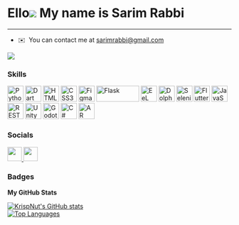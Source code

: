 Ello![](https://user-images.githubusercontent.com/18350557/176309783-0785949b-9127-417c-8b55-ab5a4333674e.gif) My name is Sarim Rabbi
====================================================================================================================================

--------------------------------------------------------------

* ✉️  You can contact me at [sarimrabbi@gmail.com](mailto:sarimrabbi@gmail.com)

<a href="https://www.github.com/KrispNut" target="_blank" rel="noreferrer"><img
src="https://img.shields.io/github/followers/KrispNut?logo=github&style=for-the-badge&color=0891b2&labelColor=7f1d1d" /></a>

### Skills

<p align="left">
<a href="https://www.python.org/" target="_blank" rel="noreferrer"><img src="https://raw.githubusercontent.com/danielcranney/readme-generator/main/public/icons/skills/python-colored.svg" width="36" height="36" alt="Python" /></a>
<a href="https://dart.dev/" target="_blank" rel="noreferrer"><img src="https://upload.wikimedia.org/wikipedia/commons/7/7e/Dart-logo.png" width="36" height="36" alt="Dart" /></a>
<a href="https://developer.mozilla.org/en-US/docs/Glossary/HTML5" target="_blank" rel="noreferrer"><img src="https://raw.githubusercontent.com/danielcranney/readme-generator/main/public/icons/skills/html5-colored.svg" width="36" height="36" alt="HTML5" /></a>
<a href="https://www.w3.org/TR/CSS/#css" target="_blank" rel="noreferrer"><img src="https://raw.githubusercontent.com/danielcranney/readme-generator/main/public/icons/skills/css3-colored.svg" width="36" height="36" alt="CSS3" /></a>
<a href="https://www.figma.com/" target="_blank" rel="noreferrer"><img src="https://raw.githubusercontent.com/danielcranney/readme-generator/main/public/icons/skills/figma-colored.svg" width="36" height="36" alt="Figma" /></a>
<a href="https://flask.palletsprojects.com/en/2.0.x/" target="_blank" rel="noreferrer"><img src="https://flask.palletsprojects.com/en/3.0.x/_images/flask-horizontal.png" width="96" height="36" alt="Flask" /></a>
<a href="https://eel.py" target="_blank" rel="noreferrer"><img src="https://png.pngtree.com/png-vector/20220914/ourmid/pngtree-eel-vector-png-image_6174261.png" width="36" height="36" alt="EeL" /></a>
<a href="https://www.dolphinanty.com/" target="_blank" rel="noreferrer"><img src="https://avatars.githubusercontent.com/u/86055416?s=200&v=4" width="36" height="36" alt="Dolphin Anty" /></a>
<a href="https://www.selenium.dev/" target="_blank" rel="noreferrer"><img src="https://seeklogo.com/images/S/selenium-logo-DB9103D7CF-seeklogo.com.png" width="36" height="36" alt="Selenium" /></a>
<a href="https://flutter.dev/" target="_blank" rel="noreferrer"><img src="https://uxwing.com/wp-content/themes/uxwing/download/brands-and-social-media/flutter-icon.png" width="36" height="36" alt="Flutter" /></a>
<a href="https://developer.mozilla.org/en-US/docs/Web/JavaScript" target="_blank" rel="noreferrer"><img src="https://raw.githubusercontent.com/danielcranney/readme-generator/main/public/icons/skills/javascript-colored.svg" width="36" height="36" alt="JavaScript" /></a>
<a href="https://restfulapi.net/" target="_blank" rel="noreferrer"><img src="https://uxwing.com/wp-content/themes/uxwing/download/web-app-development/rest-api-icon.png" width="36" height="36" alt="REST APIs" /></a>
<a href="https://unity.com/" target="_blank" rel="noreferrer"><img src="https://unity.com/favicon.ico" width="36" height="36" alt="Unity" /></a>
<a href="https://godotengine.org/" target="_blank" rel="noreferrer"><img src="https://godotengine.org/favicon.ico" width="36" height="36" alt="Godot" /></a>
<a href="https://docs.microsoft.com/en-us/dotnet/csharp/" target="_blank" rel="noreferrer"><img src="https://seeklogo.com/images/C/c-sharp-c-logo-02F17714BA-seeklogo.com.png" width="36" height="36" alt="C#" /></a>
<a href="https://unity.com/unity/features/ar" target="_blank" rel="noreferrer"><img src="https://seeklogo.com/images/G/google-arcore-logo-97442BBBD1-seeklogo.com.png" width="36" height="36" alt="AR" /></a>
</p>

### Socials

<p align="left">
<a href="https://www.github.com/KrispNut" target="_blank" rel="noreferrer">
  <picture>
    <source media="(prefers-color-scheme: dark)" srcset="https://raw.githubusercontent.com/danielcranney/readme-generator/main/public/icons/socials/github-dark.svg" />
    <source media="(prefers-color-scheme: light)" srcset="https://raw.githubusercontent.com/danielcranney/readme-generator/main/public/icons/socials/github.svg" />
    <img src="https://raw.githubusercontent.com/danielcranney/readme-generator/main/public/icons/socials/github.svg" width="32" height="32" />
  </picture>
</a>
<a href="https://www.linkedin.com/in/sarim-rabbi-540277159" target="_blank" rel="noreferrer">
  <picture>
    <source media="(prefers-color-scheme: dark)" srcset="https://raw.githubusercontent.com/danielcranney/readme-generator/main/public/icons/socials/linkedin-dark.svg" />
    <source media="(prefers-color-scheme: light)" srcset="https://raw.githubusercontent.com/danielcranney/readme-generator/main/public/icons/socials/linkedin.svg" />
    <img src="https://raw.githubusercontent.com/danielcranney/readme-generator/main/public/icons/socials/linkedin.svg" width="32" height="32" />
  </picture>
</a>
</p>

### Badges

<b>My GitHub Stats</b>
<div>
		
</div>
<div class="container">
    <div class="row">
        <div class="col-6">
            <a href="http://www.github.com/KrispNut">
                <img src="https://github-readme-stats.vercel.app/api?username=KrispNut&show_icons=true&hide=&title_color=ffffff&text_color=ffffff&icon_color=0891b2&bg_color=7f1d1d&hide_border=true&count_private=true" alt="KrispNut's GitHub stats" class="img-fluid" />
            </a>
        </div>
        <div class="col-6">
            <a href="http://www.github.com/KrispNut">
                <img src="https://github-readme-stats.vercel.app/api/top-langs/?username=KrispNut&langs_count=10&title_color=ffffff&text_color=ffffff&icon_color=0891b2&bg_color=7f1d1d&hide_border=true&count_private=true" alt="Top Languages" class="img-fluid" />
            </a>
        </div>
    </div>
</div>

